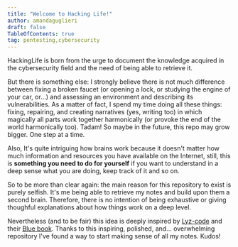 ```yaml
---
title: "Welcome to Hacking Life!"
author: amandaguglieri
draft: false
TableOfContents: true
tag: pentesting,cybersecurity
---
```



HackingLife is born from the urge to document the knowledge acquired in the cybersecurity field and the need of being able to retrieve it. 

But there is something else: I strongly believe there is not much difference between fixing a broken faucet (or opening a lock, or studying the engine of your car, or…) and assessing an environment and describing its vulnerabilities. As a matter of fact, I spend my time doing all these things: fixing, repairing, and creating narratives (yes, writing too) in which magically all parts work together harmonically (or provoke the end of the world harmonically too). Tadam! So maybe in the future, this repo may grow bigger. One step at a time.

Also, It's quite intriguing how brains work because it doesn't matter how much information and resources you have available on the Internet, still, this is **something you need to do for yourself** if you want to understand in a deep sense what you are doing, keep track of it and so on.

So to be more than clear again: the main reason for this repository to exist is purely selfish. It's me being able to retrieve my notes and build upon them a second brain. Therefore, there is no intention of being exhaustive or giving thoughful explanations about how things work on a deep level.

Nevertheless (and to be fair) this idea is deeply inspired by [Lyz-code](https://github.com/lyz-code) and their [Blue book](https://lyz-code.github.io/blue-book/). Thanks to this inspiring, polished, and... overwhelming repository I've found a way to start making sense of all my notes. Kudos!
